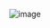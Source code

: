 ![image](https://user-images.githubusercontent.com/36649115/56637010-67065b80-661f-11e9-9975-70d5658687fc.png)
